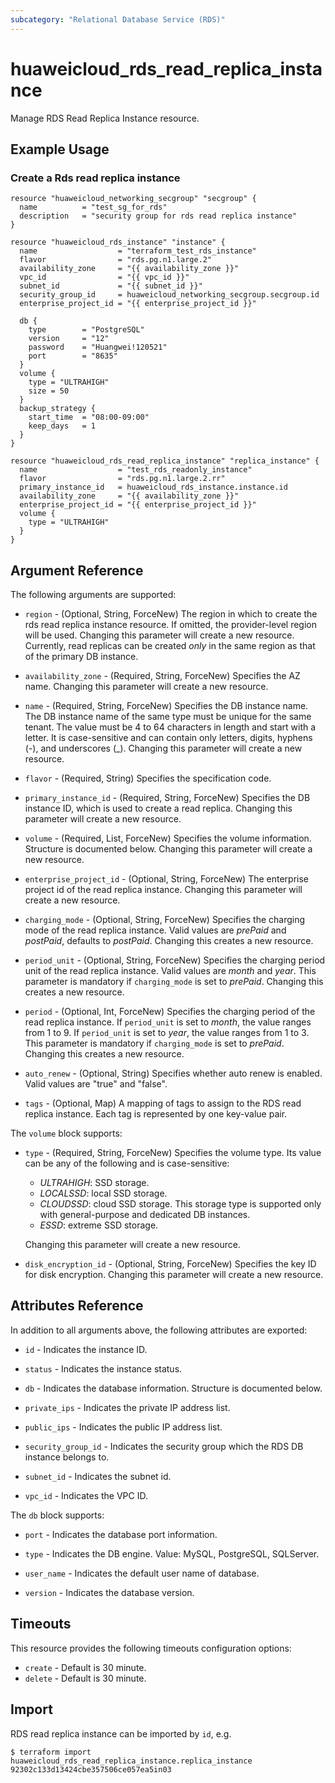 ```yaml
---
subcategory: "Relational Database Service (RDS)"
---
```


# huaweicloud_rds_read_replica_instance

Manage RDS Read Replica Instance resource.

## Example Usage

### Create a Rds read replica instance

```hcl
resource "huaweicloud_networking_secgroup" "secgroup" {
  name          = "test_sg_for_rds"
  description   = "security group for rds read replica instance"
}

resource "huaweicloud_rds_instance" "instance" {
  name                  = "terraform_test_rds_instance"
  flavor                = "rds.pg.n1.large.2"
  availability_zone     = "{{ availability_zone }}"
  vpc_id                = "{{ vpc_id }}"
  subnet_id             = "{{ subnet_id }}"
  security_group_id     = huaweicloud_networking_secgroup.secgroup.id
  enterprise_project_id = "{{ enterprise_project_id }}"

  db {
    type        = "PostgreSQL"
    version     = "12"
    password    = "Huangwei!120521"
    port        = "8635"
  }
  volume {
    type = "ULTRAHIGH"
    size = 50
  }
  backup_strategy {
    start_time  = "08:00-09:00"
    keep_days   = 1
  }
}

resource "huaweicloud_rds_read_replica_instance" "replica_instance" {
  name                  = "test_rds_readonly_instance"
  flavor                = "rds.pg.n1.large.2.rr"
  primary_instance_id   = huaweicloud_rds_instance.instance.id
  availability_zone     = "{{ availability_zone }}"
  enterprise_project_id = "{{ enterprise_project_id }}"
  volume {
    type = "ULTRAHIGH"
  }
}
```

## Argument Reference

The following arguments are supported:

* `region` - (Optional, String, ForceNew) The region in which to create the rds read replica instance resource. If
  omitted, the provider-level region will be used.
  Changing this parameter will create a new resource.
  Currently, read replicas can be created *only* in the same region as that of the primary DB instance.

* `availability_zone` - (Required, String, ForceNew) Specifies the AZ name. Changing this parameter will create a new
  resource.

* `name` - (Required, String, ForceNew) Specifies the DB instance name. The DB instance name of the same type must be
  unique for the same tenant. The value must be 4 to 64 characters in length and start with a letter. It is
  case-sensitive and can contain only letters, digits, hyphens (-), and underscores (_). Changing this parameter will
  create a new resource.

* `flavor` - (Required, String) Specifies the specification code.

* `primary_instance_id` - (Required, String, ForceNew) Specifies the DB instance ID, which is used to create a read
  replica. Changing this parameter will create a new resource.

* `volume` - (Required, List, ForceNew) Specifies the volume information. Structure is documented below. Changing this
  parameter will create a new resource.

* `enterprise_project_id` - (Optional, String, ForceNew) The enterprise project id of the read replica instance.
  Changing this parameter will create a new resource.

* `charging_mode` - (Optional, String, ForceNew) Specifies the charging mode of the read replica instance. Valid values
  are *prePaid* and *postPaid*, defaults to *postPaid*. Changing this creates a new resource.

* `period_unit` - (Optional, String, ForceNew) Specifies the charging period unit of the read replica instance. Valid
  values are *month* and *year*. This parameter is mandatory if `charging_mode` is set to *prePaid*. Changing this
  creates a new resource.

* `period` - (Optional, Int, ForceNew) Specifies the charging period of the read replica instance. If `period_unit` is
  set to *month*, the value ranges from 1 to 9. If `period_unit` is set to *year*, the value ranges from 1 to 3. This
  parameter is mandatory if `charging_mode` is set to *prePaid*. Changing this creates a new resource.

* `auto_renew` - (Optional, String) Specifies whether auto renew is enabled. Valid values are "true" and "false".

* `tags` - (Optional, Map) A mapping of tags to assign to the RDS read replica instance. Each tag is represented by one
  key-value pair.

The `volume` block supports:

* `type` - (Required, String, ForceNew) Specifies the volume type. Its value can be any of the following and is
  case-sensitive:
  + *ULTRAHIGH*: SSD storage.
  + *LOCALSSD*: local SSD storage.
  + *CLOUDSSD*: cloud SSD storage. This storage type is supported only with general-purpose and dedicated DB
      instances.
  + *ESSD*: extreme SSD storage.

  Changing this parameter will create a new resource.

* `disk_encryption_id` - (Optional, String, ForceNew) Specifies the key ID for disk encryption. Changing this parameter
  will create a new resource.

## Attributes Reference

In addition to all arguments above, the following attributes are exported:

* `id` - Indicates the instance ID.

* `status` - Indicates the instance status.

* `db` - Indicates the database information. Structure is documented below.

* `private_ips` - Indicates the private IP address list.

* `public_ips` - Indicates the public IP address list.

* `security_group_id` - Indicates the security group which the RDS DB instance belongs to.

* `subnet_id` - Indicates the subnet id.

* `vpc_id` - Indicates the VPC ID.

The `db` block supports:

* `port` - Indicates the database port information.

* `type` - Indicates the DB engine. Value: MySQL, PostgreSQL, SQLServer.

* `user_name` - Indicates the default user name of database.

* `version` - Indicates the database version.

## Timeouts

This resource provides the following timeouts configuration options:

* `create` - Default is 30 minute.
* `delete` - Default is 30 minute.

## Import

RDS read replica instance can be imported by `id`, e.g.

```shell
$ terraform import huaweicloud_rds_read_replica_instance.replica_instance 92302c133d13424cbe357506ce057ea5in03
```
